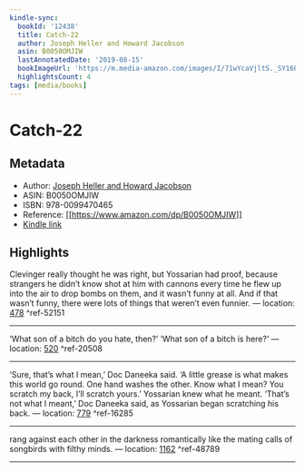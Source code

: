 ```yaml
---
kindle-sync:
  bookId: '12438'
  title: Catch-22
  author: Joseph Heller and Howard Jacobson
  asin: B0050OMJIW
  lastAnnotatedDate: '2019-08-15'
  bookImageUrl: 'https://m.media-amazon.com/images/I/71wYcaVjltS._SY160.jpg'
  highlightsCount: 4
tags: [media/books]
---
```


# Catch-22

## Metadata
* Author: [Joseph Heller and Howard Jacobson](https://www.amazon.com/Joseph-Heller/e/B000APVA6I/ref=dp_byline_cont_ebooks_1)
* ASIN: B0050OMJIW
* ISBN: 978-0099470465
* Reference: [[https://www.amazon.com/dp/B0050OMJIW]]
* [Kindle link](kindle://book?action=open&asin=B0050OMJIW)

## Highlights
Clevinger really thought he was right, but Yossarian had proof, because strangers he didn’t know shot at him with cannons every time he flew up into the air to drop bombs on them, and it wasn’t funny at all. And if that wasn’t funny, there were lots of things that weren’t even funnier. — location: [478](kindle://book?action=open&asin=B0050OMJIW&location=478) ^ref-52151

---
‘What son of a bitch do you hate, then?’ ‘What son of a bitch is here?’ — location: [520](kindle://book?action=open&asin=B0050OMJIW&location=520) ^ref-20508

---
‘Sure, that’s what I mean,’ Doc Daneeka said. ‘A little grease is what makes this world go round. One hand washes the other. Know what I mean? You scratch my back, I’ll scratch yours.’ Yossarian knew what he meant. ‘That’s not what I meant,’ Doc Daneeka said, as Yossarian began scratching his back. — location: [779](kindle://book?action=open&asin=B0050OMJIW&location=779) ^ref-16285

---
rang against each other in the darkness romantically like the mating calls of songbirds with filthy minds. — location: [1162](kindle://book?action=open&asin=B0050OMJIW&location=1162) ^ref-48789

---
